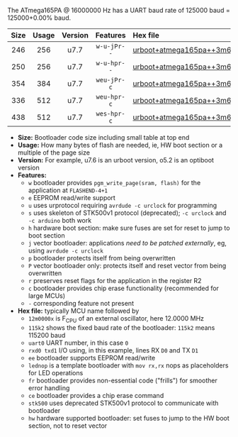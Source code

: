 The ATmega165PA @ 16000000 Hz has a UART baud rate of 125000 baud = 125000+0.00% baud.

|Size|Usage|Version|Features|Hex file|
|:-:|:-:|:-:|:-:|:--|
|246|256|u7.7|`w-u-jPr--`|[urboot+atmega165pa++3m6864x+++28k8_uart0_rxe0_txe1_lednop.hex](https://raw.githubusercontent.com/stefanrueger/urboot.hex/main/mcus/atmega165pa/external_oscillator/fcpu++3m6864_Hz/br+++28k8_bps/urboot+atmega165pa++3m6864x+++28k8_uart0_rxe0_txe1_lednop.hex)|
|250|256|u7.7|`w-u-hpr--`|[urboot+atmega165pa++3m6864x+++28k8_uart0_rxe0_txe1_lednop_fr_hw.hex](https://raw.githubusercontent.com/stefanrueger/urboot.hex/main/mcus/atmega165pa/external_oscillator/fcpu++3m6864_Hz/br+++28k8_bps/urboot+atmega165pa++3m6864x+++28k8_uart0_rxe0_txe1_lednop_fr_hw.hex)|
|354|384|u7.7|`weu-jPr-c`|[urboot+atmega165pa++3m6864x+++28k8_uart0_rxe0_txe1_ee_lednop_fr_ce.hex](https://raw.githubusercontent.com/stefanrueger/urboot.hex/main/mcus/atmega165pa/external_oscillator/fcpu++3m6864_Hz/br+++28k8_bps/urboot+atmega165pa++3m6864x+++28k8_uart0_rxe0_txe1_ee_lednop_fr_ce.hex)|
|336|512|u7.7|`weu-hpr-c`|[urboot+atmega165pa++3m6864x+++28k8_uart0_rxe0_txe1_ee_lednop_fr_ce_hw.hex](https://raw.githubusercontent.com/stefanrueger/urboot.hex/main/mcus/atmega165pa/external_oscillator/fcpu++3m6864_Hz/br+++28k8_bps/urboot+atmega165pa++3m6864x+++28k8_uart0_rxe0_txe1_ee_lednop_fr_ce_hw.hex)|
|438|512|u7.7|`wes-hpr-c`|[urboot+atmega165pa++3m6864x+++28k8_uart0_rxe0_txe1_ee_lednop_fr_ce_stk500_hw.hex](https://raw.githubusercontent.com/stefanrueger/urboot.hex/main/mcus/atmega165pa/external_oscillator/fcpu++3m6864_Hz/br+++28k8_bps/urboot+atmega165pa++3m6864x+++28k8_uart0_rxe0_txe1_ee_lednop_fr_ce_stk500_hw.hex)|

- **Size:** Bootloader code size including small table at top end
- **Usage:** How many bytes of flash are needed, ie, HW boot section or a multiple of the page size
- **Version:** For example, u7.6 is an urboot version, o5.2 is an optiboot version
- **Features:**
  + `w` bootloader provides `pgm_write_page(sram, flash)` for the application at `FLASHEND-4+1`
  + `e` EEPROM read/write support
  + `u` uses urprotocol requiring `avrdude -c urclock` for programming
  + `s` uses skeleton of STK500v1 protocol (deprecated); `-c urclock` and `-c arduino` both work
  + `h` hardware boot section: make sure fuses are set for reset to jump to boot section
  + `j` vector bootloader: applications *need to be patched externally*, eg, using `avrdude -c urclock`
  + `p` bootloader protects itself from being overwritten
  + `P` vector bootloader only: protects itself and reset vector from being overwritten
  + `r` preserves reset flags for the application in the register R2
  + `c` bootloader provides chip erase functionality (recommended for large MCUs)
  + `-` corresponding feature not present
- **Hex file:** typically MCU name followed by
  + `12m0000x` is F<sub>CPU</sub> of an external oscillator, here 12.0000 MHz
  + `115k2` shows the fixed baud rate of the bootloader: `115k2` means 115200 baud
  + `uart0` UART number, in this case `0`
  + `rxd0 txd1` I/O using, in this example, lines RX `D0` and TX `D1`
  + `ee` bootloader supports EEPROM read/write
  + `lednop` is a template bootloader with `mov rx,rx` nops as placeholders for LED operations
  + `fr` bootloader provides non-essential code ("frills") for smoother error handling
  + `ce` bootloader provides a chip erase command
  + `stk500` uses deprecated STK500v1 protocol to communicate with bootloader
  + `hw` hardware supported bootloader: set fuses to jump to the HW boot section, not to reset vector
